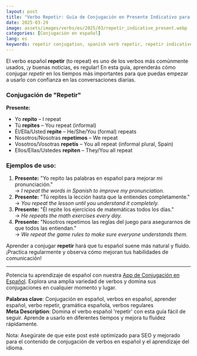 ```yaml
---
layout: post
title: "Verbo Repetir: Guía de Conjugación en Presente Indicativo para Principiantes"
date: 2025-03-29
image: assets/images/verbs/es/2025/03/repetir_indicative_present.webp
categories: [Conjugación en español]
lang: es
keywords: repetir conjugation, spanish verb repetir, repetir indicative present, spanish conjugation, learn spanish
---
```


El verbo español **repetir** (to repeat) es uno de los verbos más comúnmente usados, ¡y buenas noticias, es regular! En esta guía, aprenderás cómo conjugar *repetir* en los tiempos más importantes para que puedas empezar a usarlo con confianza en las conversaciones diarias.

### Conjugación de "Repetir"

**Presente:**
- Yo **repito** – I repeat
- Tú **repites** – You repeat (informal)
- Él/Ella/Usted **repite** – He/She/You (formal) repeats
- Nosotros/Nosotras **repetimos** – We repeat
- Vosotros/Vosotras **repetís** – You all repeat (informal plural, Spain)
- Ellos/Ellas/Ustedes **repiten** – They/You all repeat

### Ejemplos de uso:

1. **Presente:** "Yo repito las palabras en español para mejorar mi pronunciación."  
   → _I repeat the words in Spanish to improve my pronunciation._
2. **Presente:** "Tú repites la lección hasta que la entiendes completamente."  
   → _You repeat the lesson until you understand it completely._
3. **Presente:** "Él repite los ejercicios de matemáticas todos los días."  
   → _He repeats the math exercises every day._
4. **Presente:** "Nosotros repetimos las reglas del juego para asegurarnos de que todos las entiendan."  
   → _We repeat the game rules to make sure everyone understands them._

Aprender a conjugar **repetir** hará que tu español suene más natural y fluido. ¡Practica regularmente y observa cómo mejoran tus habilidades de comunicación!

---

Potencia tu aprendizaje de español con nuestra [App de Conjugación en Español]({{site.appStore.es}}). Explora una amplia variedad de verbos y domina sus conjugaciones en cualquier momento y lugar.

**Palabras clave**: Conjugación en español, verbos en español, aprender español, verbo repetir, gramática española, verbos regulares  
**Meta Description**: Domina el verbo español 'repetir' con esta guía fácil de seguir. Aprende a usarlo en diferentes tiempos y mejora tu fluidez rápidamente.

Nota: Asegúrate de que este post esté optimizado para SEO y mejorado para el contenido de conjugación de verbos en español y el aprendizaje del idioma.